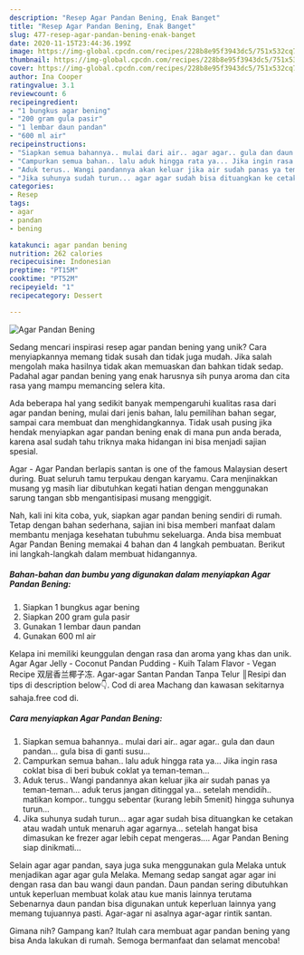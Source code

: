 ```yaml
---
description: "Resep Agar Pandan Bening, Enak Banget"
title: "Resep Agar Pandan Bening, Enak Banget"
slug: 477-resep-agar-pandan-bening-enak-banget
date: 2020-11-15T23:44:36.199Z
image: https://img-global.cpcdn.com/recipes/228b8e95f3943dc5/751x532cq70/agar-pandan-bening-foto-resep-utama.jpg
thumbnail: https://img-global.cpcdn.com/recipes/228b8e95f3943dc5/751x532cq70/agar-pandan-bening-foto-resep-utama.jpg
cover: https://img-global.cpcdn.com/recipes/228b8e95f3943dc5/751x532cq70/agar-pandan-bening-foto-resep-utama.jpg
author: Ina Cooper
ratingvalue: 3.1
reviewcount: 6
recipeingredient:
- "1 bungkus agar bening"
- "200 gram gula pasir"
- "1 lembar daun pandan"
- "600 ml air"
recipeinstructions:
- "Siapkan semua bahannya.. mulai dari air.. agar agar.. gula dan daun pandan... gula bisa di ganti susu..."
- "Campurkan semua bahan.. lalu aduk hingga rata ya... Jika ingin rasa coklat bisa di beri bubuk coklat ya teman-teman..."
- "Aduk terus.. Wangi pandannya akan keluar jika air sudah panas ya teman-teman... aduk terus jangan ditinggal ya... setelah mendidih.. matikan kompor.. tunggu sebentar (kurang lebih 5menit) hingga suhunya turun..."
- "Jika suhunya sudah turun... agar agar sudah bisa dituangkan ke cetakan atau wadah untuk menaruh agar agarnya... setelah hangat bisa dimasukan ke frezer agar lebih cepat mengeras.... Agar Pandan Bening siap dinikmati..."
categories:
- Resep
tags:
- agar
- pandan
- bening

katakunci: agar pandan bening 
nutrition: 262 calories
recipecuisine: Indonesian
preptime: "PT15M"
cooktime: "PT52M"
recipeyield: "1"
recipecategory: Dessert

---
```



![Agar Pandan Bening](https://img-global.cpcdn.com/recipes/228b8e95f3943dc5/751x532cq70/agar-pandan-bening-foto-resep-utama.jpg)

Sedang mencari inspirasi resep agar pandan bening yang unik? Cara menyiapkannya memang tidak susah dan tidak juga mudah. Jika salah mengolah maka hasilnya tidak akan memuaskan dan bahkan tidak sedap. Padahal agar pandan bening yang enak harusnya sih punya aroma dan cita rasa yang mampu memancing selera kita.

Ada beberapa hal yang sedikit banyak mempengaruhi kualitas rasa dari agar pandan bening, mulai dari jenis bahan, lalu pemilihan bahan segar, sampai cara membuat dan menghidangkannya. Tidak usah pusing jika hendak menyiapkan agar pandan bening enak di mana pun anda berada, karena asal sudah tahu triknya maka hidangan ini bisa menjadi sajian spesial.

Agar - Agar Pandan berlapis santan is one of the famous Malaysian desert during. Buat seluruh tamu terpukau dengan karyamu. Cara menjinakkan musang yg masih liar dibutuhkan kegati hatian dengan menggunakan sarung tangan sbb mengantisipasi musang menggigit.


Nah, kali ini kita coba, yuk, siapkan agar pandan bening sendiri di rumah. Tetap dengan bahan sederhana, sajian ini bisa memberi manfaat dalam membantu menjaga kesehatan tubuhmu sekeluarga. Anda bisa membuat Agar Pandan Bening memakai 4 bahan dan 4 langkah pembuatan. Berikut ini langkah-langkah dalam membuat hidangannya.

<!--inarticleads1-->

##### Bahan-bahan dan bumbu yang digunakan dalam menyiapkan Agar Pandan Bening:

1. Siapkan 1 bungkus agar bening
1. Siapkan 200 gram gula pasir
1. Gunakan 1 lembar daun pandan
1. Gunakan 600 ml air


Kelapa ini memiliki keunggulan dengan rasa dan aroma yang khas dan unik. Agar Agar Jelly - Coconut Pandan Pudding - Kuih Talam Flavor - Vegan Recipe 双层香兰椰子冻. Agar-agar Santan Pandan Tanpa Telur ║Resipi dan tips di description below👇. Cod di area Machang dan kawasan sekitarnya sahaja.free cod di. 

<!--inarticleads2-->

##### Cara menyiapkan Agar Pandan Bening:

1. Siapkan semua bahannya.. mulai dari air.. agar agar.. gula dan daun pandan... gula bisa di ganti susu...
1. Campurkan semua bahan.. lalu aduk hingga rata ya... Jika ingin rasa coklat bisa di beri bubuk coklat ya teman-teman...
1. Aduk terus.. Wangi pandannya akan keluar jika air sudah panas ya teman-teman... aduk terus jangan ditinggal ya... setelah mendidih.. matikan kompor.. tunggu sebentar (kurang lebih 5menit) hingga suhunya turun...
1. Jika suhunya sudah turun... agar agar sudah bisa dituangkan ke cetakan atau wadah untuk menaruh agar agarnya... setelah hangat bisa dimasukan ke frezer agar lebih cepat mengeras.... Agar Pandan Bening siap dinikmati...


Selain agar agar pandan, saya juga suka menggunakan gula Melaka untuk menjadikan agar agar gula Melaka. Memang sedap sangat agar agar ini dengan rasa dan bau wangi daun pandan. Daun pandan sering dibutuhkan untuk keperluan membuat kolak atau kue manis lainnya terutama Sebenarnya daun pandan bisa digunakan untuk keperluan lainnya yang memang tujuannya pasti. Agar-agar ni asalnya agar-agar rintik santan. 

Gimana nih? Gampang kan? Itulah cara membuat agar pandan bening yang bisa Anda lakukan di rumah. Semoga bermanfaat dan selamat mencoba!
